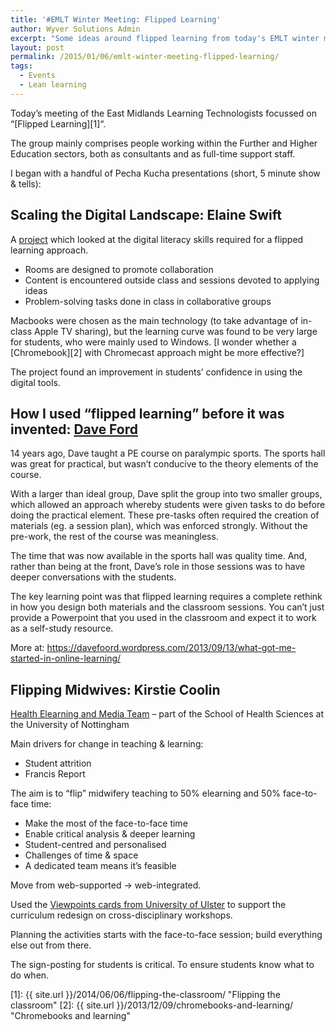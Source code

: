 ```yaml
---
title: '#EMLT Winter Meeting: Flipped Learning'
author: Wyver Solutions Admin
excerpt: "Some ideas around flipped learning from today's EMLT winter meeting<br />&nbsp;"
layout: post
permalink: /2015/01/06/emlt-winter-meeting-flipped-learning/
tags:
  - Events
  - Lean learning
---
```

Today&#8217;s meeting of the East Midlands Learning Technologists focussed on &#8220;[Flipped Learning][1]&#8220;.

The group mainly comprises people working within the Further and Higher Education sectors, both as consultants and as full-time support staff.

I began with a handful of Pecha Kucha presentations (short, 5 minute show &amp; tells):

## Scaling the Digital Landscape: Elaine Swift

A <a href="http://www.ntu.ac.uk/adq/teaching/scale_up/index.html" target="_blank">project</a> which looked at the digital literacy skills required for a flipped learning approach.

  * Rooms are designed to promote collaboration
  * Content is encountered outside class and sessions devoted to applying ideas
  * Problem-solving tasks done in class in collaborative groups

Macbooks were chosen as the main technology (to take advantage of in-class Apple TV sharing), but the learning curve was found to be very large for students, who were mainly used to Windows. [I wonder whether a [Chromebook][2] with Chromecast approach might be more effective?]

The project found an improvement in students&#8217; confidence in using the digital tools.

## How I used &#8220;flipped learning&#8221; before it was invented: <a href="http://www.a6training.co.uk/" target="_blank">Dave Ford</a>

14 years ago, Dave taught a PE course on paralympic sports. The sports hall was great for practical, but wasn&#8217;t conducive to the theory elements of the course.

With a larger than ideal group, Dave split the group into two smaller groups, which allowed an approach whereby students were given tasks to do before doing the practical element. These pre-tasks often required the creation of materials (eg. a session plan), which was enforced strongly. Without the pre-work, the rest of the course was meaningless.

The time that was now available in the sports hall was quality time. And, rather than being at the front, Dave&#8217;s role in those sessions was to have deeper conversations with the students.

The key learning point was that flipped learning requires a complete rethink in how you design both materials and the classroom sessions. You can&#8217;t just provide a Powerpoint that you used in the classroom and expect it to work as a self-study resource.

More at: <a href="https://davefoord.wordpress.com/2013/09/13/what-got-me-started-in-online-learning/" target="_blank">https://davefoord.wordpress.com/2013/09/13/what-got-me-started-in-online-learning/</a>

## Flipping Midwives: Kirstie Coolin

<a href="http://www.nottingham.ac.uk/helm/home.aspx" target="_blank">Health Elearning and Media Team</a> &#8211; part of the School of Health Sciences at the University of Nottingham

Main drivers for change in teaching &amp; learning:

  * Student attrition
  * Francis Report

The aim is to &#8220;flip&#8221; midwifery teaching to 50% elearning and 50% face-to-face time:

  * Make the most of the face-to-face time
  * Enable critical analysis &amp; deeper learning
  * Student-centred and personalised
  * Challenges of time &amp; space
  * A dedicated team means it&#8217;s feasible

Move from web-supported -> web-integrated.

Used the <a href="http://wiki.ulster.ac.uk/display/VPR/Home" target="_blank">Viewpoints cards from University of Ulster</a> to support the curriculum redesign on cross-disciplinary workshops.

Planning the activities starts with the face-to-face session; build everything else out from there.

The sign-posting for students is critical. To ensure students know what to do when.

 [1]: {{ site.url }}/2014/06/06/flipping-the-classroom/ "Flipping the classroom"
 [2]: {{ site.url }}/2013/12/09/chromebooks-and-learning/ "Chromebooks and learning"
